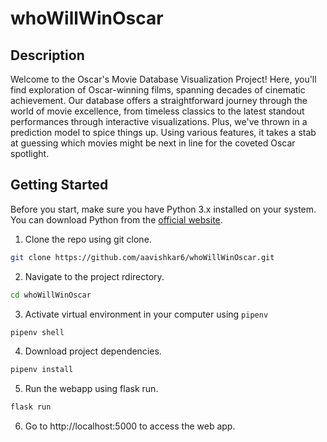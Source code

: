 
# whoWillWinOscar

## Description 

Welcome to the Oscar's Movie Database Visualization Project! Here, you'll find exploration of Oscar-winning films, spanning decades of cinematic achievement. Our database offers a straightforward journey through the world of movie excellence, from timeless classics to the latest standout performances through interactive visualizations. Plus, we've thrown in a prediction model to spice things up. Using various features, it takes a stab at guessing which movies might be next in line for the coveted Oscar spotlight.


## Getting Started

Before you start, make sure you have Python 3.x installed on your system. You can download Python from the [official website](https://www.python.org/downloads/).


1. Clone the repo using git clone.
```bash
git clone https://github.com/aavishkar6/whoWillWinOscar.git
```
2. Navigate to the project rdirectory.
```bash
cd whoWillWinOscar
```
3. Activate virtual environment in your computer using `pipenv`
```bash
pipenv shell
```
4. Download project dependencies.
```bash
pipenv install
```

5. Run the webapp using flask run.
```bash
flask run
```

6. Go to http://localhost:5000 to access the web app.
